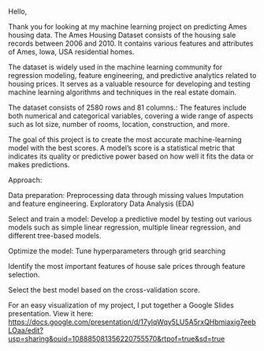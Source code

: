 Hello,


Thank you for looking at my machine learning project on predicting Ames housing data. The Ames Housing Dataset consists of the housing sale records between 2006 and 2010. It contains various features and attributes of Ames, Iowa, USA residential homes. 

The dataset is widely used in the machine learning community for regression modeling, feature engineering, and predictive analytics related to housing prices. It serves as a valuable resource for developing and testing machine learning algorithms and techniques in the real estate domain.

The dataset consists of 2580 rows and 81 columns.: The features include both numerical and categorical variables, covering a wide range of aspects such as lot size, number of rooms, location, construction, and more.

The goal of this project is to create the most accurate machine-learning model with the best scores. A model’s score is a statistical metric that indicates its quality or predictive power based on how well it fits the data or makes predictions. 

Approach: 

Data preparation: Preprocessing data through missing values Imputation and feature engineering. Exploratory Data Analysis (EDA)

Select and train a model: Develop a predictive model by testing out various models such as simple linear regression, multiple linear regression, and different tree-based models.

Optimize the model: Tune hyperparameters   through grid searching 

Identify the most important features of house sale prices through feature selection.

Select the best model based on the cross-validation score.

For an easy visualization of my project, I put together a Google Slides presentation. View it here: https://docs.google.com/presentation/d/17ylqWqy5LU5A5rxQHbmiaxig7eebLOaa/edit?usp=sharing&ouid=108885081356220755570&rtpof=true&sd=true


